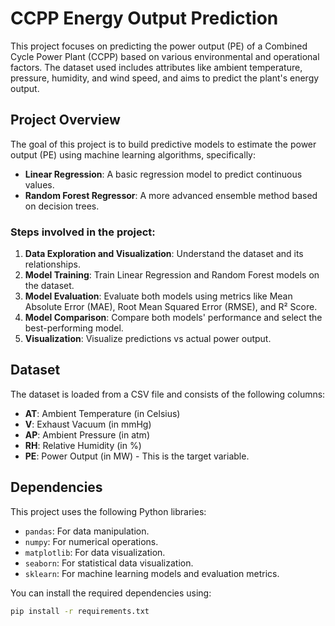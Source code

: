 # CCPP Energy Output Prediction

This project focuses on predicting the power output (PE) of a Combined Cycle Power Plant (CCPP) based on various environmental and operational factors. The dataset used includes attributes like ambient temperature, pressure, humidity, and wind speed, and aims to predict the plant's energy output.

## Project Overview

The goal of this project is to build predictive models to estimate the power output (PE) using machine learning algorithms, specifically:

- **Linear Regression**: A basic regression model to predict continuous values.
- **Random Forest Regressor**: A more advanced ensemble method based on decision trees.

### Steps involved in the project:
1. **Data Exploration and Visualization**: Understand the dataset and its relationships.
2. **Model Training**: Train Linear Regression and Random Forest models on the dataset.
3. **Model Evaluation**: Evaluate both models using metrics like Mean Absolute Error (MAE), Root Mean Squared Error (RMSE), and R² Score.
4. **Model Comparison**: Compare both models' performance and select the best-performing model.
5. **Visualization**: Visualize predictions vs actual power output.

## Dataset

The dataset is loaded from a CSV file and consists of the following columns:

- **AT**: Ambient Temperature (in Celsius)
- **V**: Exhaust Vacuum (in mmHg)
- **AP**: Ambient Pressure (in atm)
- **RH**: Relative Humidity (in %)
- **PE**: Power Output (in MW) - This is the target variable.

## Dependencies

This project uses the following Python libraries:

- `pandas`: For data manipulation.
- `numpy`: For numerical operations.
- `matplotlib`: For data visualization.
- `seaborn`: For statistical data visualization.
- `sklearn`: For machine learning models and evaluation metrics.

You can install the required dependencies using:

```bash
pip install -r requirements.txt

